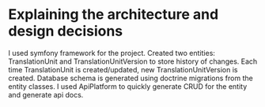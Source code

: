# Explaining the architecture and design decisions
I used symfony framework for the project.
Created two entities: TranslationUnit and TranslationUnitVersion to store history of changes. Each time TranslationUnit is created/updated, new TranslationUnitVersion is created.
Database schema is generated using doctrine migrations from the entity classes.
I used ApiPlatform to quickly generate CRUD for the entity and generate api docs.
